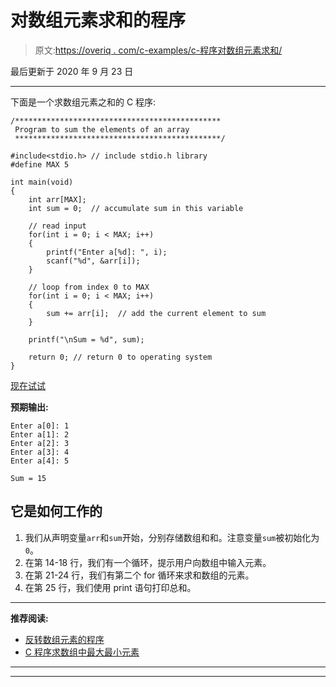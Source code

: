 # 对数组元素求和的程序

> 原文:[https://overiq . com/c-examples/c-程序对数组元素求和/](https://overiq.com/c-examples/c-program-to-sum-the-elements-of-an-array/)

最后更新于 2020 年 9 月 23 日

* * *

下面是一个求数组元素之和的 C 程序:

```
/**********************************************
 Program to sum the elements of an array
 **********************************************/

#include<stdio.h> // include stdio.h library
#define MAX 5

int main(void)
{    
    int arr[MAX];
    int sum = 0;  // accumulate sum in this variable

    // read input
    for(int i = 0; i < MAX; i++)
    {
        printf("Enter a[%d]: ", i);
        scanf("%d", &arr[i]);
    }

    // loop from index 0 to MAX
    for(int i = 0; i < MAX; i++)
    {
        sum += arr[i];  // add the current element to sum
    }

    printf("\nSum = %d", sum);

    return 0; // return 0 to operating system
}

```

[现在试试](https://overiq.com/c-online-compiler/PQl/)

**预期输出:**

```
Enter a[0]: 1
Enter a[1]: 2
Enter a[2]: 3
Enter a[3]: 4
Enter a[4]: 5

Sum = 15

```

## 它是如何工作的

1.  我们从声明变量`arr`和`sum`开始，分别存储数组和和。注意变量`sum`被初始化为`0`。
2.  在第 14-18 行，我们有一个循环，提示用户向数组中输入元素。
3.  在第 21-24 行，我们有第二个 for 循环来求和数组的元素。
4.  在第 25 行，我们使用 print 语句打印总和。

* * *

**推荐阅读:**

*   [反转数组元素的程序](/c-examples/c-program-to-reverse-the-elements-of-an-array/)
*   [C 程序求数组中最大最小元素](/c-examples/c-program-to-find-the-maximum-and-minimum-element-in-the-array/)

* * *

* * *